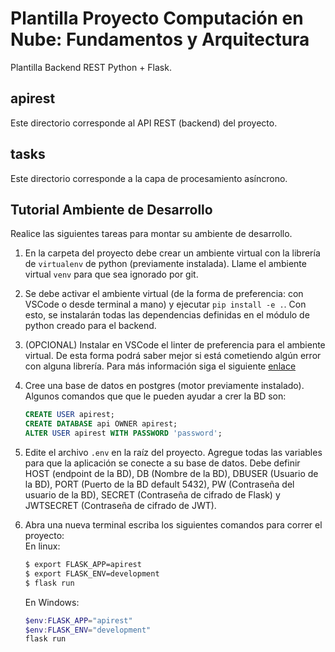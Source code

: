 # Plantilla Proyecto Computación en Nube: Fundamentos y Arquitectura
Plantilla Backend REST Python + Flask. 

## apirest
Este directorio corresponde al API REST (backend) del proyecto.

## tasks
Este directorio corresponde a la capa de procesamiento asíncrono.

## Tutorial Ambiente de Desarrollo
Realice las siguientes tareas para montar su ambiente de desarrollo.

1. En la carpeta del proyecto debe crear un ambiente virtual con la librería de `virtualenv` de python (previamente instalada). Llame el ambiente virtual `venv` para que sea ignorado por git.

2. Se debe activar el ambiente virtual (de la forma de preferencia: con VSCode o desde terminal a mano) y ejecutar `pip install -e .`. Con esto, se instalarán todas las dependencias definidas en el módulo de python creado para el backend.

3. (OPCIONAL) Instalar en VSCode el linter de preferencia para el ambiente virtual. De esta forma podrá saber mejor si está cometiendo algún error con alguna librería. Para más información siga el siguiente [enlace](https://medium.com/@aswens0276/vscode-pylint-setup-and-settings-for-python-flask-with-sqlalchemy-7ade0f14f321)

4. Cree una base de datos en postgres (motor previamente instalado). Algunos comandos que  que le pueden ayudar a crer la BD son:
    ```sql
    CREATE USER apirest;
    CREATE DATABASE api OWNER apirest;
    ALTER USER apirest WITH PASSWORD 'password';
    ```
5. Edite el archivo `.env` en la raíz del proyecto. Agregue todas las variables para que la aplicación se conecte a su base de datos. Debe definir HOST (endpoint de la BD), DB (Nombre de la BD), DBUSER (Usuario de la BD), PORT (Puerto de la BD default 5432), PW (Contraseña del usuario de la BD), SECRET (Contraseña de cifrado de Flask) y JWTSECRET (Contraseña de cifrado de JWT).

6. Abra una nueva terminal escriba los siguientes comandos para correr el proyecto:  
    En linux:
    ```bash
    $ export FLASK_APP=apirest
    $ export FLASK_ENV=development
    $ flask run
    ```
    En Windows:
    ```Powershell
    $env:FLASK_APP="apirest"
    $env:FLASK_ENV="development"
    flask run
    ```
